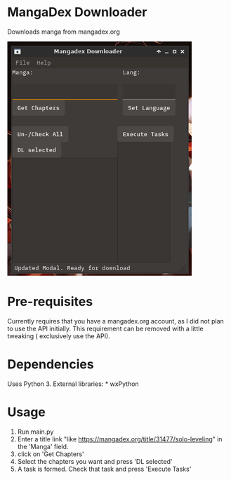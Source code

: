 # MangaDex Downloader

Downloads manga from mangadex.org

![](https://github.com/sanskarchand/MangadexDL/blob/master/screenshots/Screenshot_2020-03-22_18-32-44.png)

# Pre-requisites
Currently requires that you have a mangadex.org account, as I did not plan to use the API initially.
This requirement can be removed with a little tweaking ( exclusively use the API).

# Dependencies

Uses Python 3.
External libraries:
    * wxPython

# Usage
1) Run main.py
2) Enter a title link "like https://mangadex.org/title/31477/solo-leveling" in the 'Manga' field.
3) click on 'Get Chapters'
4) Select the chapters you want and press 'DL selected'
5) A task is formed. Check that task and press 'Execute Tasks'
